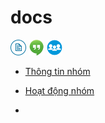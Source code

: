 # docs

[![](icon/docs.png)](https://github.com/ks-is/docs/)
[![](icon/chat.png)](https://gitter.im/ksis-group/chat)
[![](icon/forum.png)](https://github.com/ks-is/forum/issues/)

* [Thông tin nhóm](thong_tin_nhom.md)

* [Hoạt động nhóm](hoat_dong_nhom.md)

* [](#)


